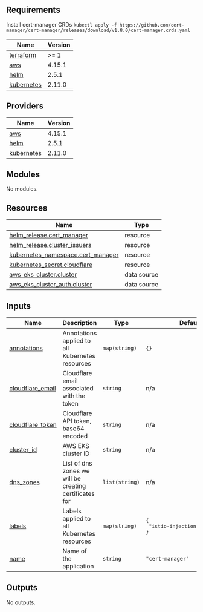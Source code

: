 ## Requirements

Install cert-manager CRDs `kubectl apply -f https://github.com/cert-manager/cert-manager/releases/download/v1.8.0/cert-manager.crds.yaml`


| Name | Version |
|------|---------|
| <a name="requirement_terraform"></a> [terraform](#requirement\_terraform) | >= 1 |
| <a name="requirement_aws"></a> [aws](#requirement\_aws) | 4.15.1 |
| <a name="requirement_helm"></a> [helm](#requirement\_helm) | 2.5.1 |
| <a name="requirement_kubernetes"></a> [kubernetes](#requirement\_kubernetes) | 2.11.0 |

## Providers

| Name | Version |
|------|---------|
| <a name="provider_aws"></a> [aws](#provider\_aws) | 4.15.1 |
| <a name="provider_helm"></a> [helm](#provider\_helm) | 2.5.1 |
| <a name="provider_kubernetes"></a> [kubernetes](#provider\_kubernetes) | 2.11.0 |

## Modules

No modules.

## Resources

| Name | Type |
|------|------|
| [helm_release.cert_manager](https://registry.terraform.io/providers/hashicorp/helm/2.5.1/docs/resources/release) | resource |
| [helm_release.cluster_issuers](https://registry.terraform.io/providers/hashicorp/helm/2.5.1/docs/resources/release) | resource |
| [kubernetes_namespace.cert_manager](https://registry.terraform.io/providers/hashicorp/kubernetes/2.11.0/docs/resources/namespace) | resource |
| [kubernetes_secret.cloudflare](https://registry.terraform.io/providers/hashicorp/kubernetes/2.11.0/docs/resources/secret) | resource |
| [aws_eks_cluster.cluster](https://registry.terraform.io/providers/hashicorp/aws/4.15.1/docs/data-sources/eks_cluster) | data source |
| [aws_eks_cluster_auth.cluster](https://registry.terraform.io/providers/hashicorp/aws/4.15.1/docs/data-sources/eks_cluster_auth) | data source |

## Inputs

| Name | Description | Type | Default | Required |
|------|-------------|------|---------|:--------:|
| <a name="input_annotations"></a> [annotations](#input\_annotations) | Annotations applied to all Kubernetes resources | `map(string)` | `{}` | no |
| <a name="input_cloudflare_email"></a> [cloudflare\_email](#input\_cloudflare\_email) | Cloudflare email associated with the token | `string` | n/a | yes |
| <a name="input_cloudflare_token"></a> [cloudflare\_token](#input\_cloudflare\_token) | Cloudflare API token, base64 encoded | `string` | n/a | yes |
| <a name="input_cluster_id"></a> [cluster\_id](#input\_cluster\_id) | AWS EKS cluster ID | `string` | n/a | yes |
| <a name="input_dns_zones"></a> [dns\_zones](#input\_dns\_zones) | List of dns zones we will be creating certificates for | `list(string)` | n/a | yes |
| <a name="input_labels"></a> [labels](#input\_labels) | Labels applied to all Kubernetes resources | `map(string)` | <pre>{<br>  "istio-injection": "disabled"<br>}</pre> | no |
| <a name="input_name"></a> [name](#input\_name) | Name of the application | `string` | `"cert-manager"` | no |

## Outputs

No outputs.
